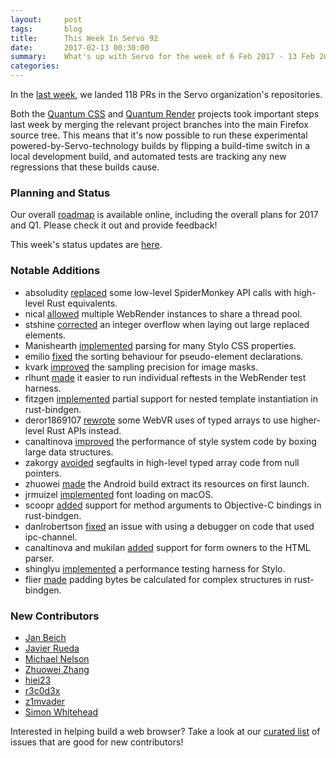 ```yaml
---
layout:     post
tags:       blog
title:      This Week In Servo 92
date:       2017-02-13 00:30:00
summary:    What's up with Servo for the week of 6 Feb 2017 - 13 Feb 2017
categories:
---
```


In the [last week](https://github.com/pulls?utf8=%E2%9C%93&q=is%3Apr+is%3Amerged+closed%3A2017-02-06..2017-02-13+user%3Aservo+),
we landed 118 PRs in the Servo organization's repositories.

Both the [Quantum CSS](https://groups.google.com/forum/#!topic/mozilla.dev.platform/acolCIYh0RI) and
[Quantum Render](https://groups.google.com/forum/#!topic/mozilla.dev.platform/_D8PbwHaomw) projects took important steps last
week by merging the relevant project branches into the main Firefox source tree. This means that it's now possible to run
these experimental powered-by-Servo-technology builds by flipping a build-time switch in a local development build, and
automated tests are tracking any new regressions that these builds cause.

### Planning and Status

Our overall [roadmap](https://github.com/servo/servo/wiki/Roadmap) is available online, including the overall plans for 2017 and Q1. Please check it out and provide feedback!

This week's status updates are [here](https://www.standu.ps/project/servo/).

### Notable Additions

- absoludity [replaced](https://github.com/servo/servo/pull/15510) some low-level SpiderMonkey API calls with high-level Rust equivalents.
- nical [allowed](https://github.com/servo/webrender/pull/855) multiple WebRender instances to share a thread pool.
- stshine [corrected](https://github.com/servo/servo/pull/15469) an integer overflow when laying out large replaced elements.
- Manishearth [implemented](https://github.com/servo/servo/pull/15463/) parsing for many Stylo CSS properties.
- emilio [fixed](https://github.com/servo/servo/pull/15459) the sorting behaviour for pseudo-element declarations.
- kvark [improved](https://github.com/servo/webrender/pull/853) the sampling precision for image masks.
- rlhunt [made](https://github.com/servo/webrender/pull/845) it easier to run individual reftests in the WebRender test harness.
- fitzgen [implemented](https://github.com/servo/rust-bindgen/pull/491) partial support for nested template instantiation in rust-bindgen.
- deror1869107 [rewrote](https://github.com/servo/servo/pull/15427) some WebVR uses of typed arrays to use higher-level Rust APIs instead.
- canaltinova [improved](https://github.com/servo/servo/pull/15411) the performance of style system code by boxing large data structures.
- zakorgy [avoided](https://github.com/servo/rust-mozjs/pull/334) segfaults in high-level typed array code from null pointers.
- zhuowei [made](https://github.com/servo/servo/pull/15396) the Android build extract its resources on first launch.
- jrmuizel [implemented](https://github.com/servo/webrender/pull/830) font loading on macOS.
- scoopr [added](https://github.com/servo/rust-bindgen/pull/475) support for method arguments to Objective-C bindings in rust-bindgen.
- danlrobertson [fixed](https://github.com/servo/ipc-channel/pull/137) an issue with using a debugger on code that used ipc-channel.
- canaltinova and mukilan [added](https://github.com/servo/html5ever/pull/249) support for form owners to the HTML parser.
- shinglyu [implemented](https://github.com/servo/servo/pull/15067) a performance testing harness for Stylo.
- flier [made](https://github.com/servo/rust-bindgen/pull/468) padding bytes be calculated for complex structures in rust-bindgen.

### New Contributors

- [Jan Beich](https://github.com/jbeich)
- [Javier Rueda](https://github.com/kekkyojin)
- [Michael Nelson](https://github.com/absoludity)
- [Zhuowei Zhang](https://github.com/zhuowei)
- [hiei23](https://github.com/hiei23)
- [r3c0d3x](https://github.com/r3c0d3x)
- [z1mvader](https://github.com/z1mvader)
- [Simon Whitehead](https://github.com/simon-whitehead)

Interested in helping build a web browser? Take a look at our [curated list](https://starters.servo.org/) of issues that are good for new contributors!
